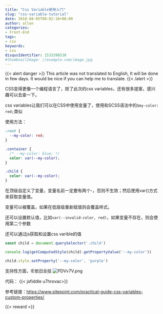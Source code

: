 ```yaml
---
title: "Css Variable使用入门"
slug: "css-variable-tutorial"
date: 2018-08-05T00:02:18+08:00
author: allen
categories:
- Front-End
tags:
- css
keywords:
- css
disqusIdentifier: 1533398538
#thumbnailImage: //example.com/image.jpg
---
```


{{< alert danger >}}
  This article was not translated to English, It will be done in few days. It would be nice if you can help me to translate.
{{< /alert >}}

CSS变得更像一个编程语言了，除了此次的css variables，还有很多提案，感兴趣可以去查一下。

css variables让我们可以在CSS中使用变量了，使用和SCSS语法中的`$my-color: red;`类似
<!--more-->

使用方法：
```css
:root {
  --my-color: red;
}

.container {
  /* --my-color: blue; */
  color: var(--my-color);
}

.child {
  color: var(--my-color);
}
```

在顶级自定义了变量，变量名前一定要有两个-，否则不生效；然后使用var()方式来获取变量值。

变量可以被覆盖，如果在低层级重新赋值则会覆盖样式。

还可以设置默认值，比如`var(--invalid-color, red)`，如果变量不存在，则会使用第二个参数

还可以通过js获取和设置css varible的值
```js
const child = document.querySelector('.child')

console.log(getComputedStyle(child).getPropertyValue('--my-color'))

child.style.setProperty('--my-color', 'purple')
```

支持性方面，IE依旧全挂
![PDVv7V.png](https://s1.ax1x.com/2018/08/05/PDVv7V.png)

代码：
{{< jsfiddle u7hrovac>}}

参考链接：https://www.sitepoint.com/practical-guide-css-variables-custom-properties/

{{< reward >}}
